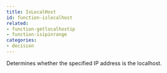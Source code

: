 ```yaml
---
title: IsLocalHost
id: function-islocalhost
related:
- function-getlocalhostip
- function-isipinrange
categories:
- decision
---
```


Determines whether the specified IP address is the localhost.
